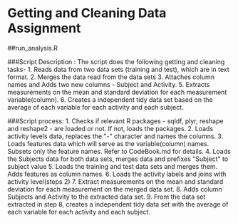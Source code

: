 # Getting and Cleaning Data Assignment

##run_analysis.R

###Script Description : 
The script does the following getting and cleaning tasks- 
	1. Reads data from two data sets (training and test), which are in text format.
	2. Merges the data read from the data sets
	3. Attaches column names and Adds two new columns - Subject and Activity. 
	5. Extracts measurements on the mean and standard deviation for each measurement variable(column).
	6. Creates a independent tidy data set based on the average of each variable for each activity and each subject.
	
###Script process: 
	1. Checks if relevant R packages - sqldf, plyr, reshape and reshape2 - are loaded or not.
	   If not, loads the packages.
	2. Loads activity levels data, replaces the "-" character and names the columns. 
	3. Loads features data which will serve as the variable(column) names. Subsets only the feature names.
	   Refer to CodeBook.md for details. 
	4. Loads the Subjects data for both data sets, merges data and prefixes "Subject" to subject value
	5. Loads the training and test data sets and merges them. Adds features as column names.
	6. Loads the activity labels and joins with activity level(steps 2)
	7. Extract measurements on the mean and standard deviation for each measurement on the merged data set.
	8. Adds column Subjects and Activity to the extracted data set.
	9. From the data set extracted in step 8, creates a independent tidy data set with the 
	   average of each variable for each activity and each subject. 
	   
	
